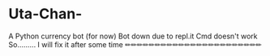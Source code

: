 # Uta-Chan-
A Python currency bot (for now)
Bot down due to repl.it
Cmd doesn't work
So......... I will fix it after some time 
✏✏✏✏✏✏✏✏✏✏✏✏✏✏✏✏✏✏✏✏✏✏✏
